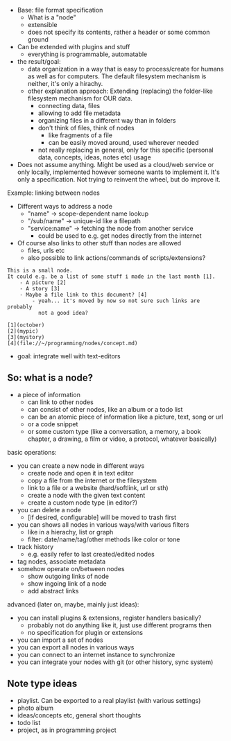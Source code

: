 - Base: file format specification
	- What is a "node"
	- extensible
	- does not specify its contents, rather a header or some common ground
- Can be extended with plugins and stuff
	- everything is programmable, automatable
- the result/goal:
	- data organization in a way that is easy to process/create for humans
	  as well as for computers. The default filesystem mechanism is neither,
	  it's only a hirachy.
	- other explanation approach: Extending (replacing) the folder-like
	  filesystem mechanism for OUR data.
		- connecting data, files
		- allowing to add file metadata
		- organizing files in a different way than in folders
		- don't think of files, think of nodes
			- like fragments of a file
			- can be easily moved around, used wherever needed
		- not really replacing in general, only for this specific
		  (personal data, concepts, ideas, notes etc) usage
- Does not assume anything. Might be used as a cloud/web service or only locally,
  implemented however someone wants to implement it.
  It's only a specification. Not trying to reinvent the wheel, but do
  improve it.

Example: linking between nodes

- Different ways to address a node
	- "name" -> scope-dependent name lookup
	- "/sub/name" -> unique-id like a filepath
	- "service:name" -> fetching the node from another service
		- could be used to e.g. get nodes directly from the internet
- Of course also links to other stuff than nodes are allowed
	- files, urls etc
	- also possible to link actions/commands of scripts/extensions?

```node
This is a small node.
It could e.g. be a list of some stuff i made in the last month [1].
	- A picture [2]
	- A story [3]
	- Maybe a file link to this document? [4]
		- yeah... it's moved by now so not sure such links are probably
		  not a good idea?

[1](october)
[2](mypic)
[3](mystory)
[4](file://~/programming/nodes/concept.md)
```

- goal: integrate well with text-editors

So: what is a node?
-------------------

- a piece of information
	- can link to other nodes
	- can consist of other nodes, like an album or a todo list
	- can be an atomic piece of information like a picture, text, song or url
	- or a code snippet
	- or some custom type (like a conversation, a memory, a book chapter,
	  a drawing, a film or video, a protocol, whatever basically)

basic operations:

- you can create a new node in different ways
	- create node and open it in text editor
	- copy a file from the internet or the filesystem
	- link to a file or a website (hard/softlink, url or sth)
	- create a node with the given text content
	- create a custom node type (in editor?)
- you can delete a node
	- [if desired, configurable] will be moved to trash first
- you can shows all nodes in various ways/with various filters
	- like in a hierachy, list or graph
	- filter: date/name/tag/other methods like color or tone
- track history
	- e.g. easily refer to last created/edited nodes
- tag nodes, associate metadata
- somehow operate on/between nodes
	- show outgoing links of node
	- show ingoing link of a node
	- add abstract links

advanced (later on, maybe, mainly just ideas):

- you can install plugins & extensions, register handlers basically?
	- probably not do anything like it, just use different programs then
	- no specification for plugin or extensions
- you can import a set of nodes
- you can export all nodes in various ways
- you can connect to an internet instance to synchronize
- you can integrate your nodes with git (or other history, sync system)

## Note type ideas

- playlist. Can be exported to a real playlist (with various settings)
- photo album
- ideas/concepts etc, general short thoughts
- todo list
- project, as in programming project
